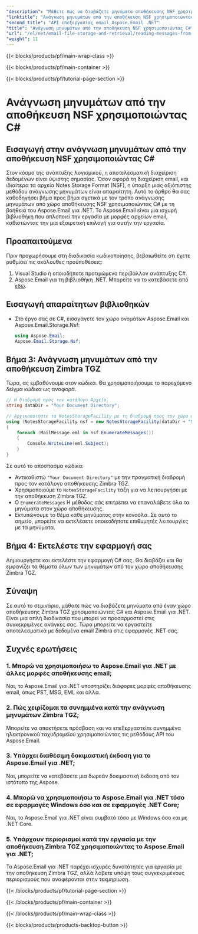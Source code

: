 ```yaml
---
"description": "Μάθετε πώς να διαβάζετε μηνύματα αποθήκευσης NSF χρησιμοποιώντας C# και Aspose.Email για .NET. Ένας οδηγός βήμα προς βήμα με παραδείγματα κώδικα."
"linktitle": "Ανάγνωση μηνυμάτων από την αποθήκευση NSF χρησιμοποιώντας C#"
"second_title": "API επεξεργασίας email Aspose.Email .NET"
"title": "Ανάγνωση μηνυμάτων από την αποθήκευση NSF χρησιμοποιώντας C#"
"url": "/el/net/email-file-storage-and-retrieval/reading-messages-from-nsf-storage-using-csharp/"
"weight": 11
---
```


{{< blocks/products/pf/main-wrap-class >}}

{{< blocks/products/pf/main-container >}}

{{< blocks/products/pf/tutorial-page-section >}}

# Ανάγνωση μηνυμάτων από την αποθήκευση NSF χρησιμοποιώντας C#


## Εισαγωγή στην ανάγνωση μηνυμάτων από την αποθήκευση NSF χρησιμοποιώντας C#

Στον κόσμο της ανάπτυξης λογισμικού, η αποτελεσματική διαχείριση δεδομένων είναι ύψιστης σημασίας. Όσον αφορά τη διαχείριση email, και ιδιαίτερα τα αρχεία Notes Storage Format (NSF), η ύπαρξη μιας αξιόπιστης μεθόδου ανάγνωσης μηνυμάτων είναι απαραίτητη. Αυτό το άρθρο θα σας καθοδηγήσει βήμα προς βήμα σχετικά με τον τρόπο ανάγνωσης μηνυμάτων από χώρο αποθήκευσης NSF χρησιμοποιώντας C# με τη βοήθεια του Aspose.Email για .NET. Το Aspose.Email είναι μια ισχυρή βιβλιοθήκη που απλοποιεί την εργασία με μορφές αρχείων email, καθιστώντας την μια εξαιρετική επιλογή για αυτήν την εργασία.

## Προαπαιτούμενα

Πριν προχωρήσουμε στη διαδικασία κωδικοποίησης, βεβαιωθείτε ότι έχετε ρυθμίσει τις ακόλουθες προϋποθέσεις:

1. Visual Studio ή οποιοδήποτε προτιμώμενο περιβάλλον ανάπτυξης C#.
2. Aspose.Email για τη βιβλιοθήκη .NET. Μπορείτε να το κατεβάσετε από [εδώ](https://releases.aspose.com/email/net).


## Εισαγωγή απαραίτητων βιβλιοθηκών
- Στο έργο σας σε C#, εισαγάγετε τον χώρο ονομάτων Aspose.Email και Aspose.Email.Storage.Nsf:
    ```csharp
    using Aspose.Email;
	Aspose.Email.Storage.Nsf;
    ```

## Βήμα 3: Ανάγνωση μηνυμάτων από την αποθήκευση Zimbra TGZ
Τώρα, ας εμβαθύνουμε στον κώδικα. Θα χρησιμοποιήσουμε το παρεχόμενο δείγμα κώδικα ως αναφορά.

```csharp
// Η διαδρομή προς τον κατάλογο Αρχείο.
string dataDir = "Your Document Directory";

// Αρχικοποιήστε το NotesStorageFacility με τη διαδρομή προς τον χώρο αποθήκευσης Zimbra TGZ.
using (NotesStorageFacility nsf = new NotesStorageFacility(dataDir + "SampleNSF.nsf"))
{
    foreach (MailMessage eml in nsf.EnumerateMessages())
    {
        Console.WriteLine(eml.Subject);
    }
}
```

Σε αυτό το απόσπασμα κώδικα:
- Αντικαθιστώ `"Your Document Directory"` με την πραγματική διαδρομή προς τον κατάλογο αποθήκευσης Zimbra TGZ.
- Χρησιμοποιούμε το `NotesStorageFacility` τάξη για να λειτουργήσει με την αποθήκευση Zimbra TGZ.
- Ο `EnumerateMessages` Η μέθοδος σάς επιτρέπει να επαναλάβετε όλα τα μηνύματα στον χώρο αποθήκευσης.
- Εκτυπώνουμε το θέμα κάθε μηνύματος στην κονσόλα. Σε αυτό το σημείο, μπορείτε να εκτελέσετε οποιεσδήποτε επιθυμητές λειτουργίες με τα μηνύματα.

## Βήμα 4: Εκτελέστε την εφαρμογή σας
Δημιουργήστε και εκτελέστε την εφαρμογή C# σας. Θα διαβάζει και θα εμφανίζει τα θέματα όλων των μηνυμάτων από τον χώρο αποθήκευσης Zimbra TGZ.

## Σύναψη

Σε αυτό το σεμινάριο, μάθατε πώς να διαβάζετε μηνύματα από έναν χώρο αποθήκευσης Zimbra TGZ χρησιμοποιώντας C# και Aspose.Email για .NET. Είναι μια απλή διαδικασία που μπορεί να προσαρμοστεί στις συγκεκριμένες ανάγκες σας. Τώρα μπορείτε να εργαστείτε αποτελεσματικά με δεδομένα email Zimbra στις εφαρμογές .NET σας.

## Συχνές ερωτήσεις

### 1. Μπορώ να χρησιμοποιήσω το Aspose.Email για .NET με άλλες μορφές αποθήκευσης email;
Ναι, το Aspose.Email για .NET υποστηρίζει διάφορες μορφές αποθήκευσης email, όπως PST, MSG, EML και άλλα.

### 2. Πώς χειρίζομαι τα συνημμένα κατά την ανάγνωση μηνυμάτων Zimbra TGZ;
Μπορείτε να αποκτήσετε πρόσβαση και να επεξεργαστείτε συνημμένα ηλεκτρονικού ταχυδρομείου χρησιμοποιώντας τις μεθόδους API του Aspose.Email.

### 3. Υπάρχει διαθέσιμη δοκιμαστική έκδοση για το Aspose.Email για .NET;
Ναι, μπορείτε να κατεβάσετε μια δωρεάν δοκιμαστική έκδοση από τον ιστότοπο της Aspose.

### 4. Μπορώ να χρησιμοποιήσω το Aspose.Email για .NET τόσο σε εφαρμογές Windows όσο και σε εφαρμογές .NET Core;
Ναι, το Aspose.Email για .NET είναι συμβατό τόσο με Windows όσο και με .NET Core.

### 5. Υπάρχουν περιορισμοί κατά την εργασία με την αποθήκευση Zimbra TGZ χρησιμοποιώντας το Aspose.Email για .NET;
Το Aspose.Email για .NET παρέχει ισχυρές δυνατότητες για εργασία με την αποθήκευση Zimbra TGZ, αλλά λάβετε υπόψη τους συγκεκριμένους περιορισμούς που αναφέρονται στην τεκμηρίωση.

{{< /blocks/products/pf/tutorial-page-section >}}

{{< /blocks/products/pf/main-container >}}

{{< /blocks/products/pf/main-wrap-class >}}

{{< blocks/products/products-backtop-button >}}